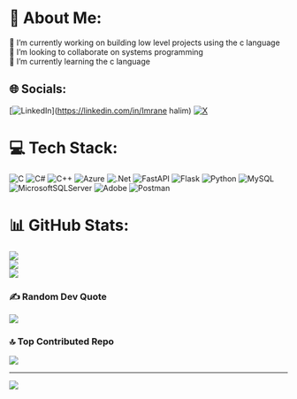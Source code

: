 # 💫 About Me:
🔭 I’m currently working on building low level projects using the c language<br>👯 I’m looking to collaborate on systems programming<br>🌱 I’m currently learning the c language


## 🌐 Socials:
[![LinkedIn](https://img.shields.io/badge/LinkedIn-%230077B5.svg?logo=linkedin&logoColor=white)](https://linkedin.com/in/Imrane halim) [![X](https://img.shields.io/badge/X-black.svg?logo=X&logoColor=white)](https://x.com/ImraneH) 

# 💻 Tech Stack:
![C](https://img.shields.io/badge/c-%2300599C.svg?style=for-the-badge&logo=c&logoColor=white) ![C#](https://img.shields.io/badge/c%23-%23239120.svg?style=for-the-badge&logo=csharp&logoColor=white) ![C++](https://img.shields.io/badge/c++-%2300599C.svg?style=for-the-badge&logo=c%2B%2B&logoColor=white) ![Azure](https://img.shields.io/badge/azure-%230072C6.svg?style=for-the-badge&logo=microsoftazure&logoColor=white) ![.Net](https://img.shields.io/badge/.NET-5C2D91?style=for-the-badge&logo=.net&logoColor=white) ![FastAPI](https://img.shields.io/badge/FastAPI-005571?style=for-the-badge&logo=fastapi) ![Flask](https://img.shields.io/badge/flask-%23000.svg?style=for-the-badge&logo=flask&logoColor=white) ![Python](https://img.shields.io/badge/python-3670A0?style=for-the-badge&logo=python&logoColor=ffdd54) ![MySQL](https://img.shields.io/badge/mysql-4479A1.svg?style=for-the-badge&logo=mysql&logoColor=white) ![MicrosoftSQLServer](https://img.shields.io/badge/Microsoft%20SQL%20Server-CC2927?style=for-the-badge&logo=microsoft%20sql%20server&logoColor=white) ![Adobe](https://img.shields.io/badge/adobe-%23FF0000.svg?style=for-the-badge&logo=adobe&logoColor=white) ![Postman](https://img.shields.io/badge/Postman-FF6C37?style=for-the-badge&logo=postman&logoColor=white)
# 📊 GitHub Stats:
![](https://github-readme-stats.vercel.app/api?username=Imrane-Halim&theme=dark&hide_border=false&include_all_commits=true&count_private=true)<br/>
![](https://github-readme-streak-stats.herokuapp.com/?user=Imrane-Halim&theme=dark&hide_border=false)<br/>
![](https://github-readme-stats.vercel.app/api/top-langs/?username=Imrane-Halim&theme=dark&hide_border=false&include_all_commits=true&count_private=true&layout=compact)

### ✍️ Random Dev Quote
![](https://quotes-github-readme.vercel.app/api?type=horizontal&theme=light)

### 🔝 Top Contributed Repo
![](https://github-contributor-stats.vercel.app/api?username=Imrane-Halim&limit=5&theme=dark&combine_all_yearly_contributions=true)

---
[![](https://visitcount.itsvg.in/api?id=Imrane-Halim&icon=0&color=3)](https://visitcount.itsvg.in)

<!-- Proudly created with GPRM ( https://gprm.itsvg.in ) -->
